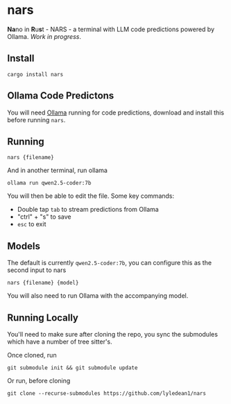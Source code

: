 # nars

**Na**no in **R**u**s**t - NARS - a terminal with LLM code predictions powered by Ollama. *Work in progress*.  

## Install 

```
cargo install nars
```

## Ollama Code Predictons 

You will need [Ollama](https://ollama.com/) running for code predictions, download and install this before running `nars`.

## Running 

```
nars {filename}
```

And in another terminal, run ollama 

```
ollama run qwen2.5-coder:7b     
```

You will then be able to edit the file. Some key commands:
- Double tap `tab` to stream predictions from Ollama
- "ctrl" + "s" to save 
- `esc` to exit

## Models

The default is currently `qwen2.5-coder:7b`, you can configure this as the second input to nars
```
nars {filename} {model}
```

You will also need to run Ollama with the accompanying model.

## Running Locally

You'll need to make sure after cloning the repo, you sync the submodules which have a number of tree sitter's. 

Once cloned, run 
```
git submodule init && git submodule update
```
Or run, before cloning 
```
git clone --recurse-submodules https://github.com/lyledean1/nars
```
